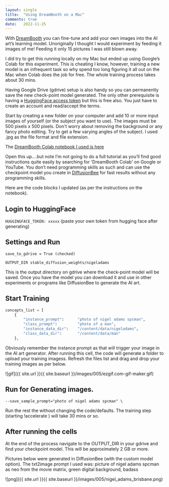 ```yaml
---
layout: single
title:  "Using DreamBooth on a Mac"
comments: true
date:   2022-11-25
---
```

With [DreamBooth](https://dreambooth.github.io/) you can fine-tune and add your own images into the AI art’s learning model.  Unoriginally I thought I would experiment by feeding it images of me! Feeding it only 15 pictures I was still blown away.

I did try to get this running locally on my Mac but ended up using Google’s Colab for this experiment.  This is cheating I know, however, training a new model is an infrequent task so why spend too long figuring it all out on the Mac when Colab does the job for free.  The whole training process takes about 30 mins.

Having Google Drive (gdrive) setup is also handy so you can permanently save the new check-point model generated. The only other prerequisite is having a [HuggingFace access token](https://huggingface.co/) but this is free also.  You just have to create an account and read/accept the terms.

Start by creating a new folder on your computer and add 10 or more input images of yourself (or the subject you want to use).  The images must be 500 pixels x 500 pixels.  Don't worry about removing the background or any fancy photo editing. Try to get a few varying angles of the subject. I used .jpg as the file format and file extension.


The [DreamBooth Colab notebook I used is here](https://colab.research.google.com/github/ShivamShrirao/diffusers/blob/main/examples/dreambooth/DreamBooth_Stable_Diffusion.ipynb)

Open this up....but note I’m not going to do a full tutorial as you’ll find good instructions quite easily by searching for 'DreamBooth Colab' on Google or YouTube.  You don’t need programming skills as such and can use the checkpoint model you create in [DiffusionBee](https://diffusionbee.com/) for fast results without any programming skills.

Here are the code blocks I updated (as per the instructions on the notebook).

## Login to HuggingFace

`HUGGINGFACE_TOKEN: xxxxx` (paste your own token from hugging face after generating)

## Settings and Run

`save_to_gdrive = True (checked)`

`OUTPUT_DIR stable_diffusion_weights/nigeladams`

This is the output directory on gdrive where the check-point model will be saved.  Once you have the model you can download it and use in other experiments or programs like DiffusionBee to generate the AI art.

## Start Training

```python
concepts_list = [
    {
        "instance_prompt":      "photo of nigel adams spcman",
        "class_prompt":         "photo of a man",
        "instance_data_dir":    "/content/data/nigeladams",
        "class_data_dir":       "/content/data/man"
    },
```

Obviously remember the instance prompt as that will trigger your image in the AI art generator. After running this cell, the code will generate a folder to upload your training imagess. Refresh the files list and drag and drop your training images as per below.

![gif]({{ site.url }}{{ site.baseurl }}/images/005/ezgif.com-gif-maker.gif)

## Run for Generating images.

`--save_sample_prompt="photo of nigel adams spcman" \`

Run the rest the without changing the code/defaults.  The training step (starting !accelerate ) will take 30 mins or so.

## After running the cells

At the end of the process navigate to the OUTPUT_DIR in your gdrive and find your checkpoint model.  This will be approximately 2 GB or more.

Pictures below were generated in DiffusionBee (with the custom model option). The txt2image prompt I used was: picture of nigel adams spcman as neo from the movie matrix, green digital background, badass

![png]({{ site.url }}{{ site.baseurl }}/images/005/nigel_adams_brisbane.png)

